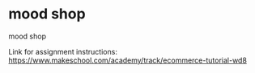 # mood shop
 mood shop


Link for assignment instructions: 
https://www.makeschool.com/academy/track/ecommerce-tutorial-wd8